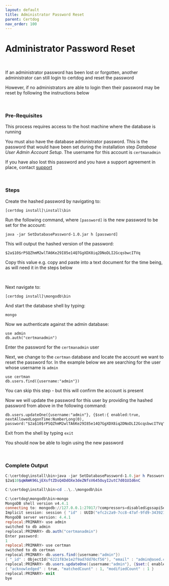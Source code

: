 ```yaml
---
layout: default
title: Administrator Password Reset
parent: Certdog
nav_order: 100
---
```

# Administrator Password Reset

<br>

If an administrator password has been lost or forgotten, another administrator can still login to certdog and reset the password  

However, if no administrators are able to login then their password may be reset by following the instructions below  

<br>

### Pre-Requisites

This process requires access to the host machine where the database is running  

You must also have the database administrator password. This is the password that would have been set during the installation step  *Database User Admin Account Setup*. The username for this account is ``certmanadmin``  

If you have also lost this password and you have a support agreement in place, contact [support](mailto:support@krestfield.com)

<br>

### Steps

Create the hashed password by navigating to:   

```
[certdog install]\install\bin
```

Run the following command, where ``[password]`` is the new password to be set for the account:  

```
java -jar SetDatabasePassword-1.0.jar h [password]
```

This will output the hashed version of the password:

```
$2a$10$rPSQZhmM2wlTA6Ke29I85e14Q7GgXDX8iq2DNoDLI2GcqsbwcITVq
```

Copy this value e.g. copy and paste into a text document for the time being, as will need it in the steps below

<br>

Next navigate to:

```
[certdog install]\mongodb\bin
```

And start the database shell by typing:

```
mongo
```

Now we authenticate against the admin database:

```
use admin
db.auth("certmanadmin")
```

Enter the password for the ``certmanadmin`` user  

Next, we change to the ``certman`` database and locate the account we want to reset the password for. In the example below we are searching for the user whose username is ``admin``

```
use certman
db.users.find({username:"admin"})
```

You can skip this step - but this will confirm the account is present  

Now we will update the password for this user by providing the hashed password from above in the following command:

```
db.users.updateOne({username:"admin"}, {$set:{ enabled:true, nextAllowedLogonTime:NumberLong(0), password:"$2a$10$rPSQZhmM2wlTA6Ke29I85e14Q7GgXDX8iq2DNoDLI2GcqsbwcITVq"}})
```

Exit from the shell by typing ``exit``  

You should now be able to login using the new password  

<br>

### Complete Output

```powershell
C:\certdog\install\bin>java -jar SetDatabasePassword-1.0.jar h Password1234!!
$2a$10$qWAWK96LjEXsftZDsQ4DdOXe3deZNfsV645OuyI2utC7d01UId6nC

C:\certdog\install\bin>cd ..\..\mongodb\bin

C:\certdog\mongodb\bin>mongo
MongoDB shell version v4.4.1
connecting to: mongodb://127.0.0.1:27017/?compressors=disabled&gssapiServiceName=mongodb
Implicit session: session { "id" : UUID("efc2c2a9-7cc8-47af-9fd9-343921ecf7ce") }
MongoDB server version: 4.4.1
replocal:PRIMARY> use admin
switched to db admin
replocal:PRIMARY> db.auth("certmanadmin")
Enter password:
1
replocal:PRIMARY> use certman
switched to db certman
replocal:PRIMARY> db.users.find({username:"admin"})
{ "_id" : ObjectId("6221f83e1e2f9ad7dd70cf56"), "email" : "admin@ased.com", "username" : "admin", "password" : "$2a$10$VEsIyJlN5MiZoXLsEe7GEesJuRDD9YhmymmKlERAq778mZaq5JOuG", "group" : "ADMIN", "enabled" : true, "teamsIds" : [ "6221f840876a2b78f10dd5c7" ], "numFailedLoginAttempts" : 0, "userMessage" : "Account access has been delayed as there were too many failed login attempts", "nextAllowedLogonTime" : NumberLong(0), "_class" : "com.krestfield.pki.certman.model.users.CertManUser" }
replocal:PRIMARY> db.users.updateOne({username:"admin"}, {$set:{ enabled:true, nextAllowedLogonTime:NumberLong(0), password:"$2a$10$qWAWK96LjEXsftZDsQ4DdOXe3deZNfsV645OuyI2utC7d01UId6nC"}})
{ "acknowledged" : true, "matchedCount" : 1, "modifiedCount" : 1 }
replocal:PRIMARY> exit
bye
```

